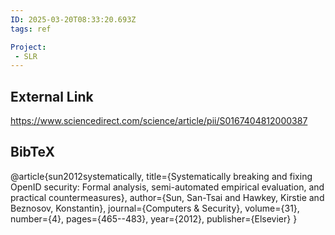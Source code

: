 ```yaml
---
ID: 2025-03-20T08:33:20.693Z
tags: ref

Project:
 - SLR
---
```

## External Link

https://www.sciencedirect.com/science/article/pii/S0167404812000387

## BibTeX

@article{sun2012systematically,   title={Systematically breaking and fixing OpenID security: Formal analysis, semi-automated empirical evaluation, and practical countermeasures},   author={Sun, San-Tsai and Hawkey, Kirstie and Beznosov, Konstantin},   journal={Computers \& Security},   volume={31},   number={4},   pages={465--483},   year={2012},   publisher={Elsevier} }
